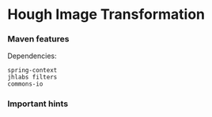 Hough Image Transformation
==========================

 

### Maven features
Dependencies:

	spring-context
	jhlabs filters
	commons-io
 
### Important hints
 

